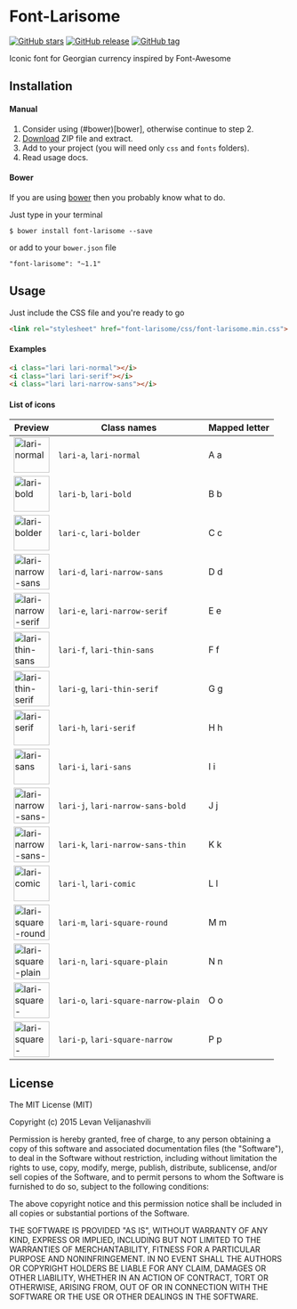# Font-Larisome
[![GitHub stars](https://img.shields.io/github/stars/Stichoza/font-larisome.svg)](https://github.com/Stichoza/font-larisome) [![GitHub release](https://img.shields.io/github/release/Stichoza/font-larisome.svg)](https://github.com/Stichoza/font-larisome) [![GitHub tag](https://img.shields.io/github/tag/Stichoza/font-larisome.svg)](https://github.com/Stichoza/font-larisome)

Iconic font for Georgian currency inspired by Font-Awesome

## Installation

#### Manual

1. Consider using (#bower)[bower], otherwise continue to step 2.
1. [Download](https://github.com/Stichoza/font-larisome/releases) ZIP file and extract.
1. Add to your project (you will need only `css` and `fonts` folders).
1. Read usage docs.

#### Bower

If you are using [bower](http://bower.io) then you probably know what to do.

Just type in your terminal

```
$ bower install font-larisome --save 
```

or add to your `bower.json` file

```
"font-larisome": "~1.1"
```

## Usage

Just include the CSS file and you're ready to go

```html
<link rel="stylesheet" href="font-larisome/css/font-larisome.min.css">
```

#### Examples

```html
<i class="lari lari-normal"></i>
<i class="lari lari-serif"></i>
<i class="lari lari-narrow-sans"></i>
```

#### List of icons

| Preview | Class names | Mapped letter |
|---------|-------------|---------------|
| <img src="https://cloud.githubusercontent.com/assets/1606993/7555191/57938f8a-f754-11e4-9792-7a0f961e83fb.png" width="64px" alt="lari-normal"> | `lari-a`, `lari-normal` | A a |
| <img src="https://cloud.githubusercontent.com/assets/1606993/7555192/57941630-f754-11e4-8123-6ff7f467b411.png" width="64px" alt="lari-bold"> | `lari-b`, `lari-bold` | B b |
| <img src="https://cloud.githubusercontent.com/assets/1606993/7555194/579ab1a2-f754-11e4-9f02-0d2887cd9af1.png" width="64px" alt="lari-bolder"> | `lari-c`, `lari-bolder` | C c |
| <img src="https://cloud.githubusercontent.com/assets/1606993/7555195/579d2068-f754-11e4-8ab4-6edb2a22e225.png" width="64px" alt="lari-narrow-sans"> | `lari-d`, `lari-narrow-sans` | D d |
| <img src="https://cloud.githubusercontent.com/assets/1606993/7555181/574a0d7e-f754-11e4-9fc8-230bb619183b.png" width="64px" alt="lari-narrow-serif"> | `lari-e`, `lari-narrow-serif` | E e |
| <img src="https://cloud.githubusercontent.com/assets/1606993/7555182/574d6dca-f754-11e4-86f9-45a08f5227e5.png" width="64px" alt="lari-thin-sans"> | `lari-f`, `lari-thin-sans` | F f |
| <img src="https://cloud.githubusercontent.com/assets/1606993/7555183/576678c4-f754-11e4-8563-e16da95c259a.png" width="64px" alt="lari-thin-serif"> | `lari-g`, `lari-thin-serif` | G g |
| <img src="https://cloud.githubusercontent.com/assets/1606993/7555184/57671cd4-f754-11e4-83bb-8d59473c9aae.png" width="64px" alt="lari-serif"> | `lari-h`, `lari-serif` | H h |
| <img src="https://cloud.githubusercontent.com/assets/1606993/7555187/577a5308-f754-11e4-97a2-a78ed434defa.png" width="64px" alt="lari-sans"> | `lari-i`, `lari-sans` | I i |
| <img src="https://cloud.githubusercontent.com/assets/1606993/7555186/5779d414-f754-11e4-9b31-b9af9bdb3d7d.png" width="64px" alt="lari-narrow-sans-bold"> | `lari-j`, `lari-narrow-sans-bold` | J j |
| <img src="https://cloud.githubusercontent.com/assets/1606993/7555185/57799b8e-f754-11e4-93ca-50223ecc8681.png" width="64px" alt="lari-narrow-sans-thin"> | `lari-k`, `lari-narrow-sans-thin` | K k |
| <img src="https://cloud.githubusercontent.com/assets/1606993/7555214/df000d22-f754-11e4-814d-52dc4640444e.png" width="64px" alt="lari-comic"> | `lari-l`, `lari-comic` | L l |
| <img src="https://cloud.githubusercontent.com/assets/1606993/7555188/577e4332-f754-11e4-9358-fcbae1263550.png" width="64px" alt="lari-square-round"> | `lari-m`, `lari-square-round` | M m |
| <img src="https://cloud.githubusercontent.com/assets/1606993/7555190/5783a548-f754-11e4-84d6-806d56279c6b.png" width="64px" alt="lari-square-plain"> | `lari-n`, `lari-square-plain` | N n |
| <img src="https://cloud.githubusercontent.com/assets/1606993/7555189/5781b6c0-f754-11e4-97ba-a3caa435fb19.png" width="64px" alt="lari-square-narrow-plain"> | `lari-o`, `lari-square-narrow-plain` | O o |
| <img src="https://cloud.githubusercontent.com/assets/1606993/7555193/5795b01c-f754-11e4-9948-4c977fcb89bc.png" width="64px" alt="lari-square-narrow"> | `lari-p`, `lari-square-narrow` | P p |

## License

The MIT License (MIT)

Copyright (c) 2015 Levan Velijanashvili

Permission is hereby granted, free of charge, to any person obtaining a copy
of this software and associated documentation files (the "Software"), to deal
in the Software without restriction, including without limitation the rights
to use, copy, modify, merge, publish, distribute, sublicense, and/or sell
copies of the Software, and to permit persons to whom the Software is
furnished to do so, subject to the following conditions:

The above copyright notice and this permission notice shall be included in all
copies or substantial portions of the Software.

THE SOFTWARE IS PROVIDED "AS IS", WITHOUT WARRANTY OF ANY KIND, EXPRESS OR
IMPLIED, INCLUDING BUT NOT LIMITED TO THE WARRANTIES OF MERCHANTABILITY,
FITNESS FOR A PARTICULAR PURPOSE AND NONINFRINGEMENT. IN NO EVENT SHALL THE
AUTHORS OR COPYRIGHT HOLDERS BE LIABLE FOR ANY CLAIM, DAMAGES OR OTHER
LIABILITY, WHETHER IN AN ACTION OF CONTRACT, TORT OR OTHERWISE, ARISING FROM,
OUT OF OR IN CONNECTION WITH THE SOFTWARE OR THE USE OR OTHER DEALINGS IN THE
SOFTWARE.
